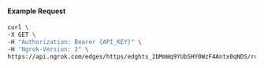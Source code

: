 <!-- Code generated for API Clients. DO NOT EDIT. -->

#### Example Request

```bash
curl \
-X GET \
-H "Authorization: Bearer {API_KEY}" \
-H "Ngrok-Version: 2" \
https://api.ngrok.com/edges/https/edghts_2bMmWq9YUbSHY0WzF4Antx0qNDS/routes/edghtsrt_2bMmWqITr9h6Y1v6W78wOBibqq7/circuit_breaker
```
